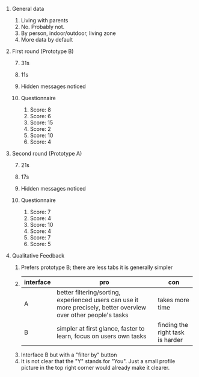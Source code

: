 1. General data

    1. Living with parents
    2. No. Probably not.
    3. By person, indoor/outdoor, living zone
    4. More data by default

2. First round (Prototype B)

    7. 31s
    8. 11s
    
    9. Hidden messages noticed

    10. Questionnaire

        1. Score: 8
        2. Score: 6
        3. Score: 15
        4. Score: 2
        5. Score: 10
        6. Score: 4

3. Second round (Prototype A)

    7. 21s
    8. 17s

    9. Hidden messages noticed

    10. Questionnaire

        1. Score: 7
        2. Score: 4
        3. Score: 10
        4. Score: 4
        5. Score: 7
        6. Score: 5

4. Qualitative Feedback

    1. Prefers prototype B; there are less tabs it is generally simpler
    2. | interface | pro | con |
       | --- | --- | --- |
       | A | better filtering/sorting, experienced users can use it more precisely, better overview over other people's tasks | takes more time |
       | B | simpler at first glance, faster to learn, focus on users own tasks | finding the right task is harder |
    3. Interface B but with a "filter by" button
    4. It is not clear that the "Y" stands for "You". Just a small profile picture in the top right corner would already make it clearer.
